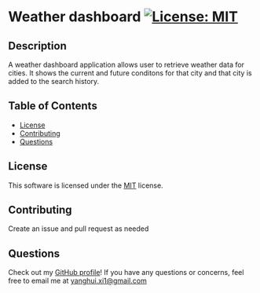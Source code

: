 # Weather dashboard [![License: MIT](https://img.shields.io/badge/License-MIT-yellow.svg)](https://opensource.org/licenses/MIT)

## Description

A weather dashboard application allows user to retrieve weather data for cities. It shows the current and future conditons for that city and that city is added to the search history.

## Table of Contents

- [License](#license)
- [Contributing](#contributing)
- [Questions](#questions)

## License

This software is licensed under the [MIT](https://opensource.org/licenses/MIT) license.

## Contributing

Create an issue and pull request as needed

## Questions

Check out my [GitHub profile](https://github.com/yanghuixi1)!
If you have any questions or concerns, feel free to email me at <yanghui.xi1@gmail.com>
